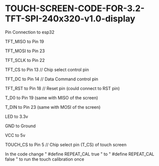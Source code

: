 # TOUCH-SCREEN-CODE-FOR-3.2-TFT-SPI-240x320-v1.0-display

Pin Connection to esp32



TFT_MISO to Pin 19


TFT_MOSI to Pin 23


TFT_SCLK to Pin 22


TFT_CS   to Pin 13  // Chip select control pin


TFT_DC   to Pin 14  // Data Command control pin


TFT_RST  to Pin 18  // Reset pin (could connect to RST pin)


T_D0 to Pin 19 (same with MISO of the screen)


T_DIN to Pin 23 (same with MOSI of the screen)


LED to 3.3v


GND to Ground


VCC to 5v



TOUCH_CS to Pin 5 // Chip select pin (T_CS) of touch screen



In the code change " #define REPEAT_CAL true " to " #define REPEAT_CAL false "   to run the touch calibration once
